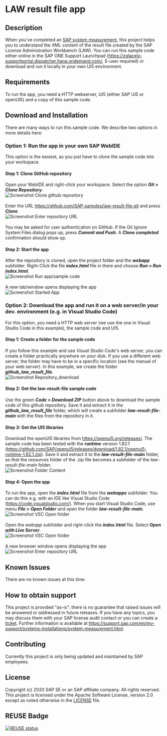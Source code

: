 # LAW result file app

## Description
When you've completed an [SAP system measurement](https://support.sap.com/en/my-support/systems-installations/system-measurement.html), this project helps you to understand the XML content of the result file created by the SAP License Administration Workbench (LAW). You can run this sample code either online in the SAP ONE Support Launchpad (https://zglacelx-supportportal.dispatcher.hana.ondemand.com/, S-user required) or download and run it locally in your own UI5 environment.

## Requirements
To run the app, you need a HTTP webserver, UI5 (either SAP UI5 or openUI5) and a copy of this sample code.

## Download and Installation
There are many ways to run this sample code. We describe two options in more details here:

### Option 1: Run the app in your own SAP WebIDE
This option is the easiest, as you just have to clone the sample code into your workspace. 

#### Step 1: Clone GitHub repository
Open your WebIDE and right-click your workspace. Select the option **_Git > Clone Repository_**.
<br />![](https://github.com/SAP-samples/law-result-file/blob/main/pic-install/option1_WebIDE/img01_Clone-repository.png?raw=true "Screenshot Clone github repository")
<br /><br />Enter the URL https://github.com/SAP-samples/law-result-file.git and press **_Clone_**.
<br />![](https://github.com/SAP-samples/law-result-file/blob/main/pic-install/option1_WebIDE/img02_Enter-repository-URL.png?raw=true "Screenshot Enter repository URL")
<br /><br />You may be asked for user authentication on GitHub. If the Git Ignore System Files dialog pops up, press **_Commit and Push_**. A **_Clone completed_** confirmation should show up.

#### Step 2: Start the app
After the repository is cloned, open the project folder and the **_webapp_** subfolder. 
Right-Click the file **_index.html_** file in there and choose **_Run > Run index.html_**.
<br />![](https://github.com/SAP-samples/law-result-file/blob/main/pic-install/option1_WebIDE/img03_Run-index.html.png?raw=true "Screenshot Run app/sample code")
<br /><br />A new tab/window opens displaying the app
<br />![](https://github.com/SAP-samples/law-result-file/blob/main/pic-install/img01_StartedApp.png?raw=true "Screenshot Started App")

### Option 2: Download the app and run it on a web server/in your dev. environment (e.g. in Visual Studio Code)
For this option, you need a HTTP web server (we use the one in Visual Studio Code in this example), the sample code and UI5.

#### Step 1: Create a folder for the sample code
If you follow this example and use _Visual Studio Code_'s web server, you can create a folder practically anywhere on your disk. If you use a different web server, the folder may have to be in a specific location (see the manual of your web server). In this example, we create the folder **_github_law_result_file_**. 
<br />![](https://github.com/SAP-samples/law-result-file/blob/main/pic-install/option2_WebServer-VisualStudioCode/Step01_Download-Sample-Code.png?raw=true "Screenshot Repository_download")
<br />

#### Step 2: Get the law-result-file sample code
Use the green **_Code > Download ZIP_** button above to download the sample code of this github repository. Save it and extract it in the **_github_law_result_file_** folder, which will create a subfolder **_law-result-file-main_** with the files from the repository in it.

#### Step 3: Get the UI5 libraries
Download the openUI5 libraries from https://openui5.org/releases/. The sample code has been tested with the **_runtime_** version 1.82.1 (https://github.com/SAP/openui5/releases/download/1.82.1/openui5-runtime-1.82.1.zip). Save it and extract it to the **_law-result-file-main_** folder, so that the _resources_ folder of the .zip file becomes a subfolder of the _law-result-file-main_ folder.
<br />![](https://github.com/SAP-samples/law-result-file/blob/main/pic-install/option2_WebServer-VisualStudioCode/Step02_Screenshot_Subfolder.png?raw=true "Screenshot Folder Content")

#### Step 4: Open the app
To run the app, open the **_index.html_** file from the **_webapps_** subfolder. You can do this e.g. with an IDE like Visual Studio Code (https://code.visualstudio.com/). When you start Visual Studio Code, use menu **_File > Open Folder_** and open the folder **_law-result-file-main_**. 
<br />![](https://github.com/SAP-samples/law-result-file/blob/main/pic-install/option2_WebServer-VisualStudioCode/Step03_VSC_Open_Folder.png?raw=true "Screenshot VSC Open folder")
<br /><br />Open the _webapp_ subfolder and right-click the **_index.html_** file. Select **_Open with Live Server_**.
<br />![](https://github.com/SAP-samples/law-result-file/blob/main/pic-install/option2_WebServer-VisualStudioCode/Step04_VSC_Open_with_Live_Server.png?raw=true "Screenshot VSC Open folder")
<br /><br />A new browser window opens displaying the app
<br />![](https://github.com/SAP-samples/law-result-file/blob/main/pic-install/img01_StartedApp.png?raw=true "Screenshot Enter repository URL")

## Known Issues
There are no known issues at this time.

## How to obtain support
This project is provided "as-is": there is no guarantee that raised issues will be answered or addressed in future releases. If you have any topics, you may discuss them with your SAP license audit contact or you can create a [ticket](https://github.com/SAP-samples/law-result-file/issues/new).
Further information is available at https://support.sap.com/en/my-support/systems-installations/system-measurement.html.

## Contributing
Currently this project is only being updated and maintained by SAP employees.

## License
Copyright (c) 2020 SAP SE or an SAP affiliate company. All rights reserved. This project is licensed under the Apache Software License, version 2.0 except as noted otherwise in the [LICENSE](LICENSES/Apache-2.0.txt) file.

## REUSE Badge
[![REUSE status](https://api.reuse.software/badge/github.com/SAP-samples/law-result-file)](https://api.reuse.software/info/github.com/SAP-samples/law-result-file)
